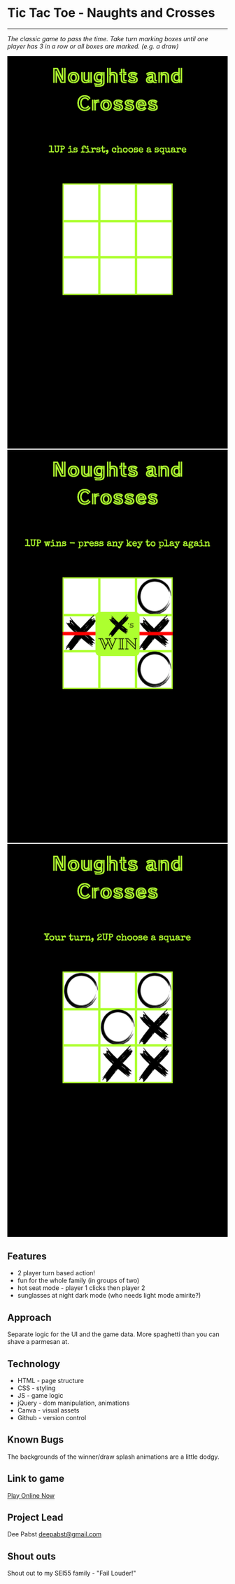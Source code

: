# Tic Tac Toe - Naughts and Crosses
---
*The classic game to pass the time. Take turn marking boxes until one player has 3 in a row or all boxes are marked. (e.g. a draw)*

![screenshot of the game on iPhone](img/iphone.png)
![screenshot of the game on iPhone](img/iphone1.png)
![screenshot of the game on iPhone](img/iphone2.png)

## Features
- 2 player turn based action!
- fun for the whole family (in groups of two)
- hot seat mode - player 1 clicks then player 2
- sunglasses at night dark mode (who needs light mode amirite?)

## Approach
Separate logic for the UI and the game data.
More spaghetti than you can shave a parmesan at.

## Technology
- HTML - page structure
- CSS - styling
- JS - game logic
- jQuery - dom manipulation, animations
- Canva - visual assets
- Github - version control

## Known Bugs
The backgrounds of the winner/draw splash animations are a little dodgy.

## Link to game
[Play Online Now](https://deepabst.github.io/tic-tac-toe/)

## Project Lead
Dee Pabst
deepabst@gmail.com

## Shout outs
Shout out to my SEI55 family  - "Fail Louder!"